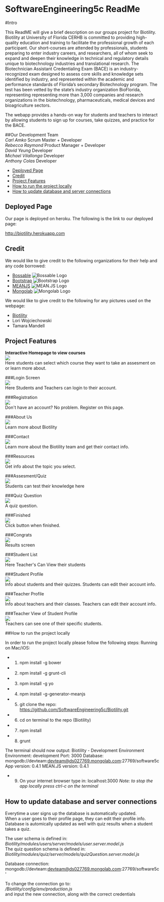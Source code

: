 # SoftwareEngineering5c  ReadMe

#Intro

This ReadME will give a brief description on our groups project for Biotility. 
Biotility at University of Florida CERHB is committed to providing high-quality education and training to facilitate the professional growth of each participant. Our short-courses are attended by professionals, students preparing to enter industry careers, and researchers, all of whom seek to expand and deepen their knowledge in technical and regulatory details unique to biotechnology industries and translational research. The Biotechnician Assistant Credentialing Exam (BACE) is an industry-recognized exam designed to assess core skills and knowledge sets identified by industry, and represented within the academic and performance standards of Florida’s secondary Biotechnology program. The test has been vetted by the state’s industry organization BioFlorida, representing representing more than 3,000 companies and research organizations in the biotechnology, pharmaceuticals, medical devices and bioagriculture sectors. 


The webapp provides a hands-on way for students and teachers to interact by allowing students to sign up for courses, take quizzes, and practice for the BACE.   

##Our Development Team  
*Carl Amko* Scrum Master + Developer  
*Rebecca Raymond* Product Manager + Developer  
*David Yeung* Developer  
*Michael Vilallonga* Developer  
*Anthony Colas* Developer  




* [Deployed Page](#deployed-page)
* [Credit](#credit)
* [Project Features](#project-features)
* [How to run the project locally](#how-to-run-the-project-locally)
* [How to update database and server connections](#how-to-update-database-and-server-connections)


## Deployed Page  

Our page is deployed on heroku. The following is the link to our deployed page:  

http://biotility.herokuapp.com

## Credit  

We would like to give credit to the following organizations for their help and any code borrowed:  

- [Bossable](http://www.bossable.com)
![Bossable Logo](http://www.bossable.com/wp-content/uploads/2014/09/bossable-logo.jpg)
- [Bootstrap](http://getbootstrap.com)
![Bootstrap Logo](http://www.w3schools.com/bootstrap/bs.png)
- [MEANJS](http://meanjs.org)
![MEAN.JS Logo](http://meanjs.org/img/logo-small.png)
- [Mongolab](https://mongolab.com)
![Mongolab Logo](https://s3.amazonaws.com/awsmp-logos/MongoLab-Logo-OnWhite.jpg)

We would like to give credit to the following for any pictures used on the webpage:  

- [Biotility](http://biotility.research.ufl.edu)
- Lori Wojciechowski
- Tamara Mandell



## Project Features     
**Interactive Homepage to view courses**  
![](imgs/homepage.png)  
Here students can select which course they want to take an assesment on or learn more about.  
     
    

###Login Screen      
![](imgs/login.png)  
Here Students and Teachers can login to their account.
       

###Registration          
![](imgs/register.png)  
Don't have an account? No problem. Register on this page.
      
     
###About Us         
![](imgs/aboutus.png)  
Learn more about Biotility
     

###Contact     
![](imgs/contact.png)  
Learn more about the Biotility team and get their contact info.
     

###Resources     
![](imgs/resources.png)  
Get info about the topic you select.
     

###Assesment/Quiz     
![](imgs/startquiz.png)  
Students can test their knowledge here
     

###Quiz Question     
![](imgs/quizquestion.png)     
A quiz question.

###Finished        
![](imgs/quizfinished.png)  
Click button when finished.
     
###Congrats     
![](imgs/congratulations.png)  
Results screen  
     
###Student List     
![](imgs/studentlist.png)     
Here Teacher's Can View their students
     

###Student Profile     
![](imgs/studentprofile.png)  
Info about students and their quizzes. Students can edit their account info.     
     

###Teacher Profile     
![](imgs/teacherprofile.png)      
Info about teachers and their classes. Teachers can edit their account info.     
     

###Teacher View of Student Profile     
![](imgs/studentteacher.png)  
Teachers can see one of their specific students.
     

##How to run the project locally  
     
In order to run the project locally please follow the following steps:
Running on Mac/iOS:
- 1. npm install -g bower
- 2. npm install -g grunt-cli
- 3. npm install -g yo
- 4. npm install -g-generator-meanjs
- 5. git clone the repo: https://github.com/SoftwareEngineering5c/Biotility.git
- 6. cd on terminal to the repo (Biotility)
- 7. npm install 
- 8. grunt
     
The terminal should now output:
 Biotility - Development Environment
    Environment:			development
    Port:				3000
    Database:				mongodb://devteam:devteam@ds027769.mongolab.com:27769/software5c
    App version:			0.4.1
    MEAN.JS version:			0.4.1
     
-  9. On your internet browser type in: localhost:3000 
 *Note: to stop the app locally press ctrl-c on the terminal*
     
         
## How to update database and server connections  
Everytime a user signs up the database is automatically updated.  
When a user goes to their profile page, they can edit their profile info.  
Database is automically updated as well with quiz results when a student takes a quiz.  
     
The user schema is defined in:  
*Biotility/modules/users/server/models/user.server.model.js*  
The quiz question schema is defined in:  
*Biotility/modules/quiz/server/models/quizQuestion.server.model.js*  
     
Database connection:   
mongodb://devteam:devteam@ds027769.mongolab.com:27769/software5c'  
      
To change the connection go to:  
*/Biotility/config/env/production.js*  
and input the new connection, along with the correct credentials  
     






